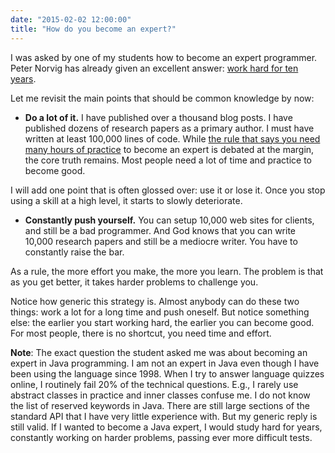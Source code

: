 ```yaml
---
date: "2015-02-02 12:00:00"
title: "How do you become an expert?"
---
```




I was asked by one of my students how to become an expert programmer. Peter Norvig has already given an excellent answer: [work hard for ten years](http://norvig.com/21-days.html).

Let me revisit the main points that should be common knowledge by now:

- __Do a lot of it.__ I have published over a thousand blog posts. I have published dozens of research papers as a primary author. I must have written at least 100,000 lines of code. While [the rule that says you need many hours of practice](https://en.wikipedia.org/wiki/Outliers_(book)) to become an expert is debated at the margin, the core truth remains. Most people need a lot of time and practice to become good.

I will add one point that is often glossed over: use it or lose it. Once you stop using a skill at a high level, it starts to slowly deteriorate.
- __Constantly push yourself.__ You can setup 10,000 web sites for clients, and still be a bad programmer. And God knows that you can write 10,000 research papers and still be a mediocre writer. You have to constantly raise the bar.

As a rule, the more effort you make, the more you learn. The problem is that as you get better, it takes harder problems to challenge you.


Notice how generic this strategy is. Almost anybody can do these two things: work a lot for a long time and push oneself. But notice something else: the earlier you start working hard, the earlier you can become good. For most people, there is no shortcut, you need time and effort.

__Note__: The exact question the student asked me was about becoming an expert in Java programming. I am not an expert in Java even though I have been using the language since 1998. When I try to answer language quizzes online, I routinely fail 20% of the technical questions. E.g., I rarely use abstract classes in practice and inner classes confuse me. I do not know the list of reserved keywords in Java. There are still large sections of the standard API that I have very little experience with. But my generic reply is still valid. If I wanted to become a Java expert, I would study hard for years, constantly working on harder problems, passing ever more difficult tests.

